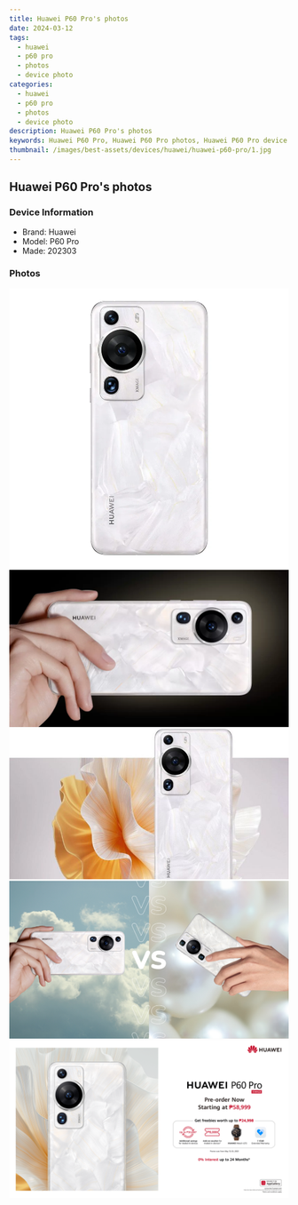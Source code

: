 ```yaml
---
title: Huawei P60 Pro's photos
date: 2024-03-12
tags: 
  - huawei
  - p60 pro
  - photos
  - device photo
categories: 
  - huawei
  - p60 pro
  - photos
  - device photo
description: Huawei P60 Pro's photos
keywords: Huawei P60 Pro, Huawei P60 Pro photos, Huawei P60 Pro device photo
thumbnail: /images/best-assets/devices/huawei/huawei-p60-pro/1.jpg
---
```


## Huawei P60 Pro's photos

### Device Information

- Brand: Huawei
- Model: P60 Pro
- Made: 202303

### Photos

![/images/best-assets/devices/huawei/huawei-p60-pro/1.jpg](/images/best-assets/devices/huawei/huawei-p60-pro/1.jpg)
![/images/best-assets/devices/huawei/huawei-p60-pro/2.jpg](/images/best-assets/devices/huawei/huawei-p60-pro/2.jpg)
![/images/best-assets/devices/huawei/huawei-p60-pro/3.jpg](/images/best-assets/devices/huawei/huawei-p60-pro/3.jpg)
![/images/best-assets/devices/huawei/huawei-p60-pro/4.jpg](/images/best-assets/devices/huawei/huawei-p60-pro/4.jpg)
![/images/best-assets/devices/huawei/huawei-p60-pro/5.jpg](/images/best-assets/devices/huawei/huawei-p60-pro/5.jpg)
